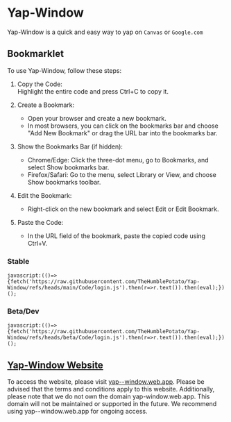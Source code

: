 # Yap-Window

Yap-Window is a quick and easy way to yap on `Canvas` or `Google.com`

## Bookmarklet

To use Yap-Window, follow these steps:
1.  Copy the Code:  
    Highlight the entire code and press Ctrl+C to copy it.
    
2.  Create a Bookmark:
   	-   Open your browser and create a new bookmark.
	-   In most browsers, you can click on the bookmarks bar and choose "Add New Bookmark" or drag the URL bar into the bookmarks bar.
4.  Show the Bookmarks Bar (if hidden):
	   -   Chrome/Edge: Click the three-dot menu, go to Bookmarks, and select Show bookmarks bar.
	   -   Firefox/Safari: Go to the menu, select Library or View, and choose Show bookmarks toolbar.
   6.  Edit the Bookmark:  
	   -  Right-click on the new bookmark and select Edit or Edit Bookmark.
7.  Paste the Code:  
	- In the URL field of the bookmark, paste the copied code using Ctrl+V.

### Stable

`javascript:(()=>{fetch('https://raw.githubusercontent.com/TheHumblePotato/Yap-Window/refs/heads/main/Code/login.js').then(r=>r.text()).then(eval);})();`

### Beta/Dev

`javascript:(()=>{fetch('https://raw.githubusercontent.com/TheHumblePotato/Yap-Window/refs/heads/beta/Code/login.js').then(r=>r.text()).then(eval);})();`

## [Yap-Window Website](http://yap--window.web.app)

To access the website, please visit [yap--window.web.app](http://yap--window.web.app). Please be advised that the terms and conditions apply to this website. Additionally, please note that we do not own the domain yap-window.web.app. This domain will not be maintained or supported in the future. We recommend using yap--window.web.app for ongoing access.

